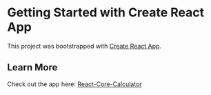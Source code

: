 # Getting Started with Create React App

This project was bootstrapped with [Create React App](https://github.com/facebook/create-react-app).

## Learn More

Check out the app here: [React-Core-Calculator](https://core-calculator.netlify.app)

